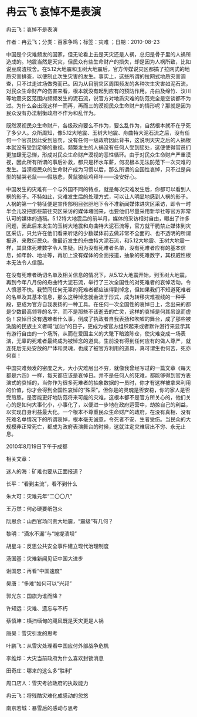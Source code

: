 # 冉云飞  哀悼不是表演    
    
冉云飞：哀悼不是表演    
作者：冉云飞；分类：百家争鸣；标签：灾难 ；日期：2010-08-23    
中国是个灾难频发的国家，但无论看上去是天灾还是人祸，总归是骨子里的人祸所造成的。地震当然是天灾，但民众有些生命财产的损失，却是因为人祸所致，比如说豆腐渣校舍。在5.12大地震和玉树大地震后，官方传媒说灾区都搞了拉网式的地质灾害排查，以便制止次生灾害的发生。事实上，这些所谓的拉网式地质灾害调查，只不过走过场做秀而已。因为从目前灾区周围频发的各种次生灾害如泥石流，对民众生命财产的伤害来看，根本就没有起到应有的预防作用。舟曲及绵竹、汶川等地震灾区范围内频频发生的泥石流，说官方对地质灾难的防范完全是空谈都不为过。为什么会出现这样一而再，再而三的漠视民众生命财产的情形呢？那就是因为民众没有办法制衡政府不作为和乱作为。    
既然漠视民众生命财产，各级政府要么不作为，要么乱作为，自然根本就不在乎死了多少人。众所周知，像5.12大地震、玉树大地震、舟曲特大泥石流之后，没有任何一个官员因此受到惩罚，没有任何一级政府因此背书，这说明天灾之后的人祸根本就没有受到足够的重视。频繁发生的人祸没有任何人受到惩处，这便使得官员们更加肆无忌惮，形成对民众生命财产漠视的恶性循环。由于对民众生命财产严重漠视，因此所有所谓的事后补救，都只是杯水车薪，何况根本无法防范下一次灾难的发生。当漠视民众的生命财产成为习惯以后，那么所谓的全国性哀悼，只不过是典型的猫哭老鼠——假慈悲，黄鼠狼给鸡拜年——没安好心。    
中国发生的灾难有一个与外国不同的特点，就是每次灾难发生后，你都可以看到人祸的影子。不特如此，灾难发生后的处理方式，可以让人明显地感到人祸的影子。人祸的第一个特征便是宣传部明目张胆地下令不准新闻媒体进灾区采访，即令一时半会儿没把那些前往灾区采访的媒体堵回来，也要他们尽量采用新华社等官方非常认可的媒体的通稿。5.12特大地震后的前半月，媒体的采访相对自由，曝出了许多问题，因此后来发生的玉树大地震和舟曲特大泥石流等，官方就干脆禁止媒体到灾区采访，只允许在他们看来听话的少数媒体前去做非常不全面的、也不透明的所谓报道，来敷衍民众。像最近发生的舟曲特大泥石流，和5.12大地震、玉树大地震一样，其具体死难数字令人生疑。因为没有死难者名单，没有死难者应有的基本信息，如年龄、地址等，再加上没有媒体的全面报道，抽象的死难数字，其权威性根本无法令人信服。    
在没有死难者确切名单及相关信息的情况下，从5.12大地震开始，到玉树大地震，再到今年八月份的舟曲特大泥石流，举行了三次全国性的对死难者的哀悼活动，令人愤懑不快。我赞同任何无辜的死难者都应该得到悼念，但如果我们不知道死难者的名单及其基本信息，那么这种悼念就会流于形式，成为转移灾难视线的一种手段，更成为官方自我表扬的一种工具。在任何一次全国性的哀悼日上，念出来的都是少数最高领导的名字，而不是那些不该逝去的亡灵，这样的哀悼是何其吊诡而虚伪！哀悼日没有遇难者什么事，倒成了执政者自我表扬和吹嘘的舞台，成了那些被洗脑的民族主义者喊“加油”的日子，更成为被官方组织起来或者默许游行来显示其有游行自由的一个场所，从而在爱国主义的大氅下暗渡陈仓，使灾难变成一场表演，无辜的死难者最终成为被悼念的道具。生前没有得到任何应有的做人尊严，就连死后无处安放的尸体和灵魂，也成了被官方利用的道具，真可谓生也何苦，死亦何哀！    
中国灾难频发的密度之大，大小灾难层出不穷，就像我曾经写过的一篇文章《每天都是六四》一样，每天都应该是哀悼日。并不是任何人的死难，都能够得到官方表演式的哀悼的，当你作为很多死难者的抽象数据的一员时，你才有这样被拿来利用的价值，你才会得到全国性哀悼的“殊荣”。但你是的灵魂是否安稳，你的家人是否受煎熬，是否能更好地防范将来可能的灾难，这根本都不是官方所关心的，他们关心的是如何大事化小，小事化了，以便进一步地在政府运营中，劫掠自己的利益，以实现自身利益最大化。一个根本不尊重民众生命财产的政府，在没有真相、没有死难名单情况下的所谓哀悼，根本毫无诚意，令死者不安、生者受伤。当民众的大规模非正常死亡，都成为政府表演舞台的时候，这就注定灾难层出不穷、永无止息。    
2010年8月19日下午于成都    
    
相关文章：    
迷人的海：矿难也要从正面报道？    
长平：“看到主流”，看不到什么    
朱大可：灾难元年“二〇〇八”    
王万然：何必硬要纸包火    
阮思余：山西官场问责大地震，“震级”有几何？    
黎明：“滴水不漏”与“塴堤溃坝”    
胡星斗：反思公共安全事件建立现代治理制度    
汤国基：灾难新闻见证中国大进步    
谢国忠：再看“中国速度”    
昊唐：“多难”如何可以“兴邦”    
郭光东：国旗为谁而降？    
许知远：灾难、遗忘与不朽    
蔡慎坤：横扫缅甸的飓风既是天灾更是人祸    
唐昊：雪灾引发的思考    
叶鹏飞：从雪灾处理看中国应付外部战争危机    
李维烨：大灾当前政府为什么喜欢封锁消息    
田奇庄：哪来的这么多“胜利”    
周口店人：雪灾考验政府的执政能力    
冉云飞：将残酷灾难化成感动的忽悠    
南京若城：暴雪后的感动与思考